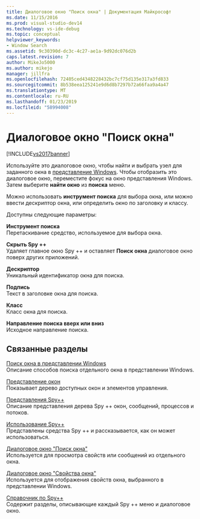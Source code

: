 ```yaml
---
title: Диалоговое окно "Поиск окна" | Документация Майкрософт
ms.date: 11/15/2016
ms.prod: visual-studio-dev14
ms.technology: vs-ide-debug
ms.topic: conceptual
helpviewer_keywords:
- Window Search
ms.assetid: 9c30390d-dc3c-4c27-ae1a-9d92dc076d2b
caps.latest.revision: 7
author: MikeJo5000
ms.author: mikejo
manager: jillfra
ms.openlocfilehash: 72405ced4348228432bc7cf75d135e317a3fd833
ms.sourcegitcommit: 8b538eea125241e9d6d8b7297b72a66faa9a4a47
ms.translationtype: MT
ms.contentlocale: ru-RU
ms.lasthandoff: 01/23/2019
ms.locfileid: "58994008"
---
```

# <a name="window-search-dialog-box"></a>Диалоговое окно "Поиск окна"
[!INCLUDE[vs2017banner](../includes/vs2017banner.md)]

Используйте это диалоговое окно, чтобы найти и выбрать узел для заданного окна в [представление Windows](../debugger/windows-view.md). Чтобы отобразить это диалоговое окно, переместите фокус на окно представления Windows. Затем выберите **найти окно** из **поиска** меню.  
  
 Можно использовать **инструмент поиска** для выбора окна, или можно ввести дескриптор окна, или определить окно по заголовку и классу.  
  
 Доступны следующие параметры:  
  
 **Инструмент поиска**  
 Перетаскивание средство, используемое для выбора окна.  
  
 **Скрыть Spy ++**  
 Удаляет главное окно Spy ++ и оставляет **Поиск окна** диалоговое окно поверх других приложений.  
  
 **Дескриптор**  
 Уникальный идентификатор окна для поиска.  
  
 **Подпись**  
 Текст в заголовке окна для поиска.  
  
 **Класс**  
 Класс окна для поиска.  
  
 **Направление поиска вверх или вниз**  
 Исходное направление поиска.  
  
## <a name="related-sections"></a>Связанные разделы  
 [Поиск окна в представлении Windows](../debugger/how-to-search-for-a-window-in-windows-view.md)  
 Описание способов поиска отдельного окна в представлении Windows.  
  
 [Представление окон](../debugger/windows-view.md)  
 Показывает дерево доступных окон и элементов управления.  
  
 [Представления Spy++](../debugger/spy-increment-views.md)  
 Описание представления дерева Spy ++ окон, сообщений, процессов и потоков.  
  
 [Использование Spy++](../debugger/using-spy-increment.md)  
 Представлены средства Spy ++ и рассказывается, как он может использоваться.  
  
 [Диалоговое окно "Поиск окна"](../debugger/find-window-dialog-box.md)  
 Используется для просмотра свойств или сообщений из отдельного окна.  
  
 [Диалоговое окно "Свойства окна"](../debugger/window-properties-dialog-box.md)  
 Используется для отображения свойств окна, выбранного в представлении Windows.  
  
 [Справочник по Spy++](../debugger/spy-increment-reference.md)  
 Содержит разделы, описывающие каждый Spy ++ меню и диалоговое окно.
